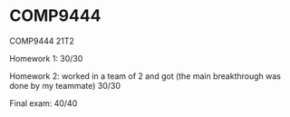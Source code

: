 # COMP9444
COMP9444 21T2

Homework 1: 30/30

Homework 2: worked in a team of 2 and got (the main breakthrough was done by my teammate) 30/30 

Final exam: 40/40

